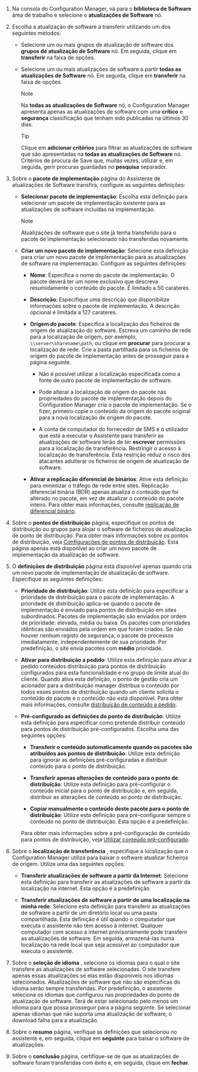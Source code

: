 1.  Na consola do Configuration Manager, vá para o **biblioteca de Software** área de trabalho e selecione o **atualizações de Software** nó.  

2.  Escolha a atualização de software a transferir utilizando um dos seguintes métodos:  

    -   Selecione um ou mais grupos de atualização de software dos **grupos de atualização de Software** nó. Em seguida, clique em **transferir** na faixa de opções.  

    -   Selecione um ou mais atualizações de software a partir **todas as atualizações de Software** nó. Em seguida, clique em **transferir** na faixa de opções.  

        > [!NOTE]  
        >  Na **todas as atualizações de Software** nó, o Configuration Manager apresenta apenas as atualizações de software com uma **crítico** e **segurança** classificação que tenham sido publicadas na últimos 30 dias.  

        > [!TIP]  
        >  Clique em **adicionar critérios** para filtrar as atualizações de software que são apresentadas na **todas as atualizações de Software** nó. Critérios de procura de Save que, muitas vezes, utilizar e, em seguida, gerir procuras guardadas no **pesquisa** separador.  


3.  Sobre o **pacote de implementação** página do Assistente de atualizações de Software transfira, configure as seguintes definições:  

    -  **Selecionar pacote de implementação**: Escolha esta definição para selecionar um pacote de implementação existente para as atualizações de software incluídas na implementação.  

        > [!NOTE]  
        >  Atualizações de software que o site já tenha transferido para o pacote de implementação selecionado não transferidas novamente.  

    -  **Criar um novo pacote de implementação**: Selecione esta definição para criar um novo pacote de implementação para as atualizações de software na implementação. Configure as seguintes definições:  

        -   **Nome**: Especifica o nome do pacote de implementação. O pacote deverá ter um nome exclusivo que descreva resumidamente o conteúdo do pacote. É limitado a 50 carateres.  

        -   **Descrição**: Especifique uma descrição que disponibilize informações sobre o pacote de implementação. A descrição opcional é limitada a 127 carateres.    

        -   **Origem do pacote**: Especifica a localização dos ficheiros de origem de atualização do software. Escreva um caminho de rede para a localização de origem, por exemplo, `\\server\sharename\path`, ou clique em **procurar** para procurar a localização de rede. Crie a pasta partilhada para os ficheiros de origem do pacote de implementação antes de prosseguir para a página seguinte.  

             - Não é possível utilizar a localização especificada como a fonte de outro pacote de implementação de software.  

             - Pode alterar a localização de origem do pacote nas propriedades do pacote de implementação depois do Configuration Manager cria o pacote de implementação. Se o fizer, primeiro copie o conteúdo da origem do pacote original para a nova localização de origem do pacote.  

             -  A conta de computador do fornecedor de SMS e o utilizador que está a executar o Assistente para transferir as atualizações de software terão de ter **escrever** permissões para a localização de transferência. Restringir o acesso à localização de transferência. Esta restrição reduz o risco dos atacantes adulterar os ficheiros de origem de atualização de software.  

        - **Ativar a replicação diferencial de binários**: Ative esta definição para minimizar o tráfego de rede entre sites. Replicação diferencial binária (BDR) apenas atualiza o conteúdo que foi alterado no pacote, em vez de atualizar o conteúdo do pacote inteiro. Para obter mais informações, consulte [replicação de diferencial binário](/sccm/core/plan-design/hierarchy/fundamental-concepts-for-content-management#binary-differential-replication).  

4.  Sobre o **pontos de distribuição** página, especifique os pontos de distribuição ou grupos para alojar o software de ficheiros de atualização de ponto de distribuição. Para obter mais informações sobre os pontos de distribuição, veja [Configurações de pontos de distribuição](/sccm/core/servers/deploy/configure/install-and-configure-distribution-points#bkmk_configs). Esta página apenas está disponível ao criar um novo pacote de implementação da atualização de software.  

5.  O **definições de distribuição** página está disponível apenas quando cria um novo pacote de implementação de atualização de software. Especifique as seguintes definições:  

    -   **Prioridade de distribuição**: Utilize esta definição para especificar a prioridade de distribuição para o pacote de implementação. A prioridade de distribuição aplica-se quando o pacote de implementação é enviado para pontos de distribuição em sites subordinados. Pacotes de implementação são enviados por ordem de prioridade: elevada, média ou baixa. Os pacotes com prioridades idênticas são enviados pela ordem em que foram criados. Se não houver nenhum registo de segurança, o pacote de processos imediatamente, independentemente de sua prioridade. Por predefinição, o site envia pacotes com **médio** prioridade.  

    -   **Ativar para distribuição a pedido**: Utilize esta definição para ativar a pedido conteúdos distribuição para pontos de distribuição configurados para esta funcionalidade e no grupo de limite atual do cliente. Quando ativa esta definição, o ponto de gestão cria um acionador para a distribuição manager distribua o conteúdo por todos esses pontos de distribuição quando um cliente solicita o conteúdo do pacote e o conteúdo não está disponível. Para obter mais informações, consulte [distribuição de conteúdo a pedido](/sccm/core/plan-design/hierarchy/fundamental-concepts-for-content-management#on-demand-content-distribution).  

    -   **Pré-configurado as definições do ponto de distribuição**: Utilize esta definição para especificar como pretende distribuir conteúdo para pontos de distribuição pré-configurados. Escolha uma das seguintes opções:  

        -   **Transferir o conteúdo automaticamente quando os pacotes são atribuídos aos pontos de distribuição**: Utilize esta definição para ignorar as definições pré-configuradas e distribuir conteúdo para o ponto de distribuição.   

        -   **Transferir apenas alterações de conteúdo para o ponto de distribuição**: Utilize esta definição para pré-configurar o conteúdo inicial para o ponto de distribuição e, em seguida, distribuir as alterações de conteúdo ao ponto de distribuição.  

        -   **Copiar manualmente o conteúdo deste pacote para o ponto de distribuição**: Utilize esta definição para pré-configurar sempre o conteúdo no ponto de distribuição. Esta opção é a predefinição.  

        Para obter mais informações sobre a pré-configuração de conteúdo para pontos de distribuição, veja [Utilizar conteúdo pré-configurado](/sccm/core/servers/deploy/configure/deploy-and-manage-content#bkmk_prestage).  


6.  Sobre o **localização de transferência** , especifique a localização que o Configuration Manager utiliza para baixar o software atualizar ficheiros de origem. Utilize uma das seguintes opções:  

    -   **Transferir atualizações de software a partir da Internet**: Selecione esta definição para transferir as atualizações de software a partir da localização na internet. Esta opção é a predefinição.  

    -   **Transferir atualizações de software a partir de uma localização na minha rede**: Selecione esta definição para transferir as atualizações de software a partir de um diretório local ou uma pasta compartilhada. Esta definição é útil quando o computador que executa o assistente não tem acesso à internet. Qualquer computador com acesso à internet provisoriamente pode transferir as atualizações de software. Em seguida, armazená-las numa localização na rede local que seja acessível ao computador que executa o assistente.  


7.  Sobre o **seleção de idioma** , selecione os idiomas para o qual o site transfere as atualizações de software selecionadas. O site transfere apenas essas atualizações se elas estão disponíveis nos idiomas selecionados. Atualizações de software que não são específicas do idioma serão sempre transferidas. Por predefinição, o assistente seleciona os idiomas que configurou nas propriedades do ponto de atualização de software. Terá de estar selecionado pelo menos um idioma para que possa prosseguir para a página seguinte. Se selecionar apenas idiomas que não suporta uma atualização de software, o download falha para a atualização.  

8. Sobre o **resumo** página, verifique as definições que selecionou no assistente e, em seguida, clique em **seguinte** para baixar o software de atualizações.  

9. Sobre o **conclusão** página, certifique-se de que as atualizações de software foram transferidas com êxito e, em seguida, clique em **fechar**.  
